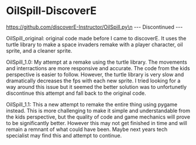 # OilSpill-DiscoverE
https://github.com/discoverE-Instructor/OilSpill.py\n
--- Discontinued ---


OilSpill_original: original code made before I came to discoverE. It uses the turtle library to make a
space invaders remake with a player character, oil sprite, and a cleaner sprite.

OilSpill_1.0: My attempt at a remake using the turtle library. The movements and interractions are more
responsive and accurate. The code from the kids perspective is easier to follow. However, the turtle
library is very slow and dramatically decreases the fps with each new sprite. I tried looking for a way
around this issue but it seemed the better solution was to unfortunetly discontinue this attempt and fall
back to the original code.

OilSpill_1.1: This a new attempt to remake the entire thing using pygame instead. This is more challenging
to make it simple and understandable from the kids perspective, but the quality of code and game mechanics
will prove to be significantly better. However this may not get finished in time and will remain a remnant
of what could have been. Maybe next years tech specialist may find this and attempt to continue.
